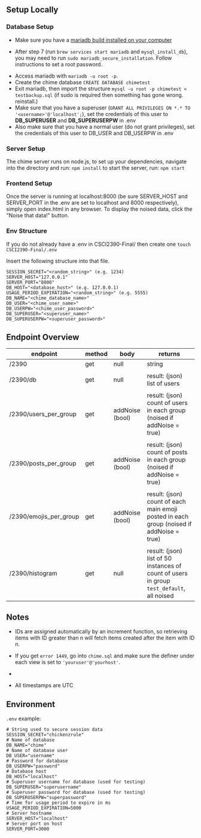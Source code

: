 ## Setup Locally

### Database Setup

-   Make sure you have a [mariadb build installed on your computer](https://mariadb.com/resources/blog/installing-mariadb-10-1-16-on-mac-os-x-with-homebrew/)

*   After step 7 (run `brew services start mariadb` and `mysql_install_db`), you may need to run `sudo mariadb_secure_installation`. Follow instructions to set a root password.

-   Access mariadb with `mariadb -u root -p`.
-   Create the chime database `CREATE DATABASE chimetest`
-   Exit mariadb, then import the structure `mysql -u root -p chimetest < testbackup.sql` (if sudo is required then something has gone wrong. reinstall.)
-   Make sure that you have a superuser (`GRANT ALL PRIVILEGES ON *.* TO '<username>'@'localhost';`), set the credentials of this user to **DB_SUPERUSER** and **DB_SUPERUSERPW** in .env
-   Also make sure that you have a normal user (do not grant privileges), set the credentials of this user to DB_USER and DB_USERPW in .env

### Server Setup

The chime server runs on node.js, to set up your dependencies, navigate into the directory and run: `npm install`
to start the server, run: `npm start`

### Frontend Setup

Once the server is running at localhost:8000 (be sure SERVER_HOST and SERVER_PORT in the .env are set to localhost and 8000 respectively), simply open index.html in any browser.
To display the noised data, click the "Noise that data!" button.

### Env Structure

If you do not already have a .env in CSCI2390-Final/ then create one `touch CSCI2390-Final/.env`

Insert the following structure into that file.

```
SESSION_SECRET="<random_string>" (e.g. 1234)
SERVER_HOST="127.0.0.1"
SERVER_PORT="8000"
DB_HOST="<database_host>" (e.g. 127.0.0.1)
USAGE_PERIOD_EXPIRATION="<random_string>" (e.g. 5555)
DB_NAME="<chime_database_name>"
DB_USER="<chime_user_name>"
DB_USERPW="<chime_user_password>"
DB_SUPERUSER="<superuser_name>"
DB_SUPERUSERPW="<superuser_password>"
```

## Endpoint Overview

| endpoint                | method | body                                                                                                                                            | returns                                                                                                                                           |
| ----------------------- | ------ | ----------------------------------------------------------------------------------------------------------------------------------------------- | ------------------------------------------------------------------------------------------------------------------------------------------------- |
| /2390                   | get    | null                                                                                                                                            | string                                                                                                                                            |
|                         |        |                                                                                                                                                 |
| /2390/db                | get    | null                                                                                                                                            | result: (json) list of users                                                                                                                      |
|                         |        |                                                                                                                                                 |
| /2390/users_per_group   | get    | addNoise (bool)                                                                                                                                 | result: (json) count of users in each group (noised if addNoise = true)                                                                           |
|                         |        |                                                                                                                                                 |
| /2390/posts_per_group   | get    | addNoise (bool)                                                                                                                                 | result: (json) count of posts in each group (noised if addNoise = true)                                                                           |
|                         |        |                                                                                                                                                 |
| /2390/emojis_per_group  | get    | addNoise (bool)                                                                                                                                 | result: (json) count of each main emoji posted in each group (noised if addNoise = true)                                                          |
|                         |        |                                                                                                                                                 |
| /2390/histogram         | get    | null                                                                                                                                            | result: (json) list of 50 instances of count of users in group `test_default`, all noised                                                         |


## Notes

-   IDs are assigned automatically by an increment function, so retrieving items with ID greater than n will fetch items created after the item with ID n.

-   If you get `error 1449`, go into `chime.sql` and make sure the definer under each view is set to `'youruser'@'yourhost'`.
-   
-   All timestamps are UTC

## Environment

`.env` example:

```
# String used to secure session data
SESSION_SECRET="chickenzrule"
# Name of database
DB_NAME="chime"
# Name of database user
DB_USER="username"
# Password for database
DB_USERPW="password"
# Database host
DB_HOST="localhost"
# Superuser username for database (used for testing)
DB_SUPERUSER="superusername"
# Superuser password for database (used for testing)
DB_SUPERUSERPW="superpassword"
# Time for usage period to expire in ms
USAGE_PERIOD_EXPIRATION=5000
# Server hostname
SERVER_HOST="localhost"
# Server port on host
SERVER_PORT=3000
```
